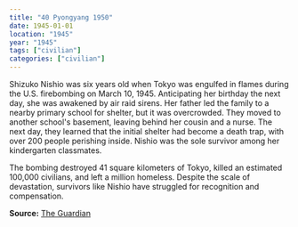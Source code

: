 ```yaml
---
title: "40 Pyongyang 1950"
date: 1945-01-01
location: "1945"
year: "1945"
tags: ["civilian"]
categories: ["civilian"]
---
```



Shizuko Nishio was six years old when Tokyo was engulfed in flames during the U.S. firebombing on March 10, 1945. Anticipating her birthday the next day, she was awakened by air raid sirens. Her father led the family to a nearby primary school for shelter, but it was overcrowded. They moved to another school's basement, leaving behind her cousin and a nurse. The next day, they learned that the initial shelter had become a death trap, with over 200 people perishing inside. Nishio was the sole survivor among her kindergarten classmates.

The bombing destroyed 41 square kilometers of Tokyo, killed an estimated 100,000 civilians, and left a million homeless. Despite the scale of devastation, survivors like Nishio have struggled for recognition and compensation.

**Source:** [The Guardian](https://www.theguardian.com/world/2025/mar/10/great-tokyo-air-raid-firebombing-anniversary-america-survivors)
